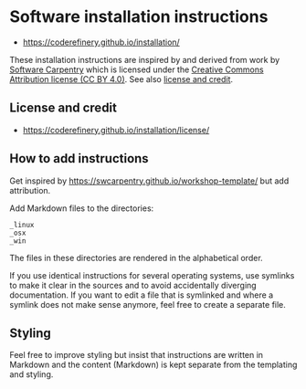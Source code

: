 

# Software installation instructions

- https://coderefinery.github.io/installation/

These installation instructions are inspired by and derived from
work by [Software Carpentry](http://software-carpentry.org) which is licensed under the
[Creative Commons Attribution license (CC BY 4.0)](https://creativecommons.org/licenses/by/4.0/).
See also [license and credit](https://coderefinery.github.io/installation/license/).


## License and credit

- https://coderefinery.github.io/installation/license/


## How to add instructions

Get inspired by https://swcarpentry.github.io/workshop-template/ but add attribution.

Add Markdown files to the directories:

```
_linux
_osx
_win
```

The files in these directories are rendered in the alphabetical order.

If you use identical instructions for several operating systems, use symlinks
to make it clear in the sources and to avoid accidentally diverging
documentation.  If you want to edit a file that is symlinked and where a
symlink does not make sense anymore, feel free to create a separate file.


## Styling

Feel free to improve styling but insist that instructions are written in Markdown
and the content (Markdown) is kept separate from the templating and styling.
